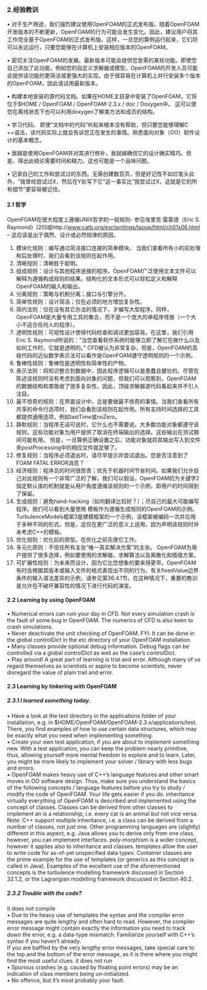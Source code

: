 ### 2.经验教训
• 对于生产用途，我们强烈建议使用OpenFOAM的正式发布版。随着OpenFOAM开发版本的不断更新，OpenFOAM的行为可能会发生变化。因此，建议用户将其工作完全基于OpenFOAM的正式发布版。这样，一旦您的算例运行起来，它们将可以永远运行，只要您能够在计算机上安装相应版本的OpenFOAM。

• 密切关注OpenFOAM的发展。最新版本可能会提供您急需的某些功能。即使您自己添加了此功能，例如您的自定义求解器或模型，OpenFOAM的开发人员可能会提供该功能的更简洁或更强大的实现。由于很容易在计算机上并行安装多个版本的OpenFOAM，因此请试用最新版本。

• 构建本地安装的源代码文档。如果在HOME主目录中安装了OpenFOAM，它将位于$HOME / OpenFOAM / OpenFOAM-2.3.x / doc / Doxygen中。 这可以使您在离线状态下也可以利用doxygen了解类方法和成员的结构。

• 学习代码。 即使“文档中的代码”听起来根本没有帮助，但只要您能够理解C ++语法，该代码实际上就会告诉您正在发生的事情。熟悉面向对象（OO）软件设计的基本概念。

• 我越是使用OpenFOAM并对其进行修补，我就越确信它的设计确实精巧。但是，得出此结论需要时间和精力。这也可能是一个品味问题。

• 记录自己的工作和尝试过的东西。无需创建数百页，但是好记性不如烂笔头此外，“我曾经尝试过X，然后在Y处写下它”这一事实比“我尝试过X，这就是它的所有细节”更容易被记住。

#### 2.1 哲学
OpenFOAM在很大程度上遵循UNIX哲学的一般规则- 参见埃里克·雷蒙德（Eric S. Raymond）[20]或http://www.catb.org/esr/writings/taoup/html/ch01s06.html – 这应该是出于偶然、设计或必然规律的原因。
1. 模块化规则：编写通过简洁接口连接的简单模块。 当我们查看所有小的前处理和后处理时，我们会看到该规则在起作用。
2. 清晰规则：清晰胜于聪明。    
3. 组成规则：设计与其他程序连接的程序。OpenFOAM广泛使用文本文件可以解释为遵循构成规则的结果。结构化的文本形式可以轻松定义和解释OpenFOAM的输入和输出。
4. 分离规则：策略与机制分离；接口与引擎分开。
5. 简单性规则：设计简洁；仅在必须的地方增加复杂性。  
6. 简约法则：仅在没有其它办法的情况下，才编写大型程序。同样，OpenFOAM是大量专用工具的集合，而不是一个庞大的单程序怪兽（一个大小不适合任何人的程序）。 
7. 透明性规则：可视性设计使得代码检查和调试更加容易。在这里，我们引用Eric S. Raymond所说的：“当您查看软件系统时能够立即了解它在做什么以及如何工作时，它就是透明的。” CFD被认为非常复杂，但是，OpenFOAM的高级代码的近似数学表示法可以看作是OpenFOAM遵守透明规则的一个示例。  
8. 鲁棒性规则：鲁棒性是透明性和简单性的产物。   
9. 表示法则：将知识整合到数据中，因此程序逻辑可以是愚蠢且健壮的。尽管在陈述该规则时没有考虑到面向对象的问题，但我们可以观察到，OpenFOAM的数据结构和类吸收了很多复杂性。因此，顶级求解器源代码看起来并不引人注目。
10. 最不惊奇的规则：在界面设计中，总是要做最不惊奇的事情。当我们查看所有共享的命令行选项时，我们会看到该规则在起作用。所有支持时间选择的工具都提供通用选项，例如lastTime或noZero。
11. 静默规则：当程序无话可说时，它什么也不需要说。大多数功能对象都遵守该规则，这些功能对象为用户提供了取消在终端输出的选择。这些输出在测试期间可能有用。 但是，一旦算例正确设置之后，功能对象就将其输出写入到文件夹postProcessing中的相应文件就足够了。  
12. 修复规则：当程序必须退出时，请尽早提示并尝试退出。您是否注意到了FOAM FATAL ERROR消息？
13. 经济规则：程序员的时间很昂贵；优先于机器时间节省时间。如果我们允许自己对此规则有一个非常广泛的了解，我们可以假设，OpenFOAM的为关键字2指定默认值的机制就是从用户角度遵循该规则的一个示例，即用户的时间得到了保留。
14. 生成规则：避免hand-hacking（如何翻译比较好？）；尽自己的最大可能编写程序。我们可以看到大量使用
模板作为遵循生成规则的OpenFOAM的示例。TurbulenceModels框架3是建模框架的一个示例，该框架被编码一次并应用于多种不同的形式。但是，这仅在更广泛的意义上适用，因为声明该规则时并未考虑C++的模板。
15. 优化规则：优化前的原型。在优化之前先使它工作。
16. 多元化原则：不信任所有主张“唯一真实解决方案”的主张。 OpenFOAM为用户提供了很多选择，例如要使用的求解器，求解算法以及离散化和插值方案。
17. 可扩展性规则：为未来而设计，因为它比您想象的要来得更早。OpenFOAM有时会根据其版本或输入文件的格式表现出不同的行为。有关fixedValue边界条件的输入语法差异的示例，请参见第36.4.1节。在这种情况下，重要的教训是允许在不破坏兼容性的情况下进行代码的演变。

#### 2.2 Learning by using OpenFOAM
• Numerical errors can ruin your day in CFD. Not every simulation crash is the fault of some bug in OpenFOAM. The numerics of CFD is also keen to crash simulations.    
• Never deactivate the unit checking of OpenFOAM. FYI: It can be done in the global controlDict in the etc directory of your OpenFOAM installation.    
• Many classes provide optional debug information. Debug flags can be controlled via a global controlDict as well as the case’s controlDict.     
• Play around! A great part of learning is trial and error. Although many of us regard themselves as scientists or aspire to become scientists, never disregard the value of plain trail and error.    

#### 2.3 Learning by tinkering with OpenFOAM
##### 2.3.1 I learned something today.
• Have a look at the test directory in the applications folder of your installation, e.g. in $HOME/OpenFOAM/OpenFOAM-2.3.x/applications/test. There, you find examples of how to use certain data structures, which may be exactly what you need when implementing something.    
• Create your own test application, if you are about to implement something new. With a test application, you can keep the problem nearly primitive, thus, allowing yourself more mental freedom to explore and to learn. Later, you might be more likely to implement your solver / library with less bugs and errors.    
• OpenFOAM makes heavy use of C++’s language features and other smart moves in OO software design. Thus, make sure you understand the basics of the following concepts / language features before you try to study / modify the code of OpenFOAM. Your life gets easier if you do. inheritance virtually everything of OpenFOAM is described and implemented using the concept of classes. Classes can be derived from other classes to implement an is a relationship, i.e. every cat is an animal
but not vice versa. Note: C++ support multiple inheritance, i.e. a class can be derived from a number of classes, not just
one. Other programming languages are (slightly) different in this aspect, e.g. Java allows you to derive only from one class, however, you can implement interfaces. poly-morphism is a wider concept, however it applies also to inheritance and classes.
templates allow the user to write code for as-of-yet unspecified data types. Container classes are the prime example for the use of templates (or generics as this concept is called in Java). Examples of the excellent use of the aforementioned concepts is the turbulence modelling framework discussed in Section 32.1.2, or the Lagrangian modelling framework discussed in Section 40.2.    
##### 2.3.2 Trouble with the code?    
it does not compile    
• Due to the heavy use of templates the syntax and the compiler error messages are quite lengthy and often hard to read. However, the compiler error message might contain exactly the information you need to track down the error, e.g. a data-type mismatch. Familiarize yourself with C++’s syntax if you haven’t already.    
If you are baffled by the very lengthy error messages, take special care to the top and the bottom of the error message, as it is there where you might find the most useful clues. it does not run    
• Spurious crashes (e.g. caused by floating point errors) may be an indication of class members being un-initialized.    
• No offence, but it’s most probably your fault.    